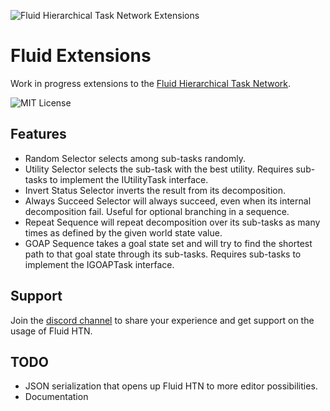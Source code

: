 ![Fluid Hierarchical Task Network Extensions](https://i.imgur.com/xKfIV0f.png)
# Fluid Extensions
Work in progress extensions to the [Fluid Hierarchical Task Network](https://github.com/ptrefall/fluid-hierarchical-task-network).

![MIT License](https://img.shields.io/badge/license-MIT-blue.svg)

## Features
* Random Selector selects among sub-tasks randomly.
* Utility Selector selects the sub-task with the best utility. Requires sub-tasks to implement the IUtilityTask interface.
* Invert Status Selector inverts the result from its decomposition.
* Always Succeed Selector will always succeed, even when its internal decomposition fail. Useful for optional branching in a sequence.
* Repeat Sequence will repeat decomposition over its sub-tasks as many times as defined by the given world state value.
* GOAP Sequence takes a goal state set and will try to find the shortest path to that goal state through its sub-tasks. Requires sub-tasks to implement the IGOAPTask interface.

## Support
Join the [discord channel](https://discord.gg/MuccnAz) to share your experience and get support on the usage of Fluid HTN.

## TODO
* JSON serialization that opens up Fluid HTN to more editor possibilities.
* Documentation
